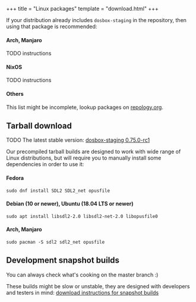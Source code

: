 +++
title = "Linux packages"
template = "download.html"
+++

If your distribution already includes `dosbox-staging` in the repository, then
using that package is recommended:

#### Arch, Manjaro

TODO instructions

#### NixOS

TODO instructions

#### Others

This list might be incomplete, lookup packages on
[repology.org](https://repology.org/projects/?search=dosbox-staging).


## Tarball download

TODO The latest stable version: [dosbox-staging 0.75.0-rc1](/)

Our precompiled tarball builds are designed to work with wide range
of Linux distributions, but will require you to manually install some
dependencies in order to use it:

#### Fedora

    sudo dnf install SDL2 SDL2_net opusfile

#### Debian (10 or newer), Ubuntu (18.04 LTS or newer)

    sudo apt install libsdl2-2.0 libsdl2-net-2.0 libopusfile0

#### Arch, Manjaro

    sudo pacman -S sdl2 sdl2_net opusfile


## Development snapshot builds

You can always check what's cooking on the master branch :)

These builds might be slow or unstable, they are designed with developers
and testers in mind: [download instructions for snapshot builds](
https://github.com/dosbox-staging/dosbox-staging#development-snapshot-builds)
